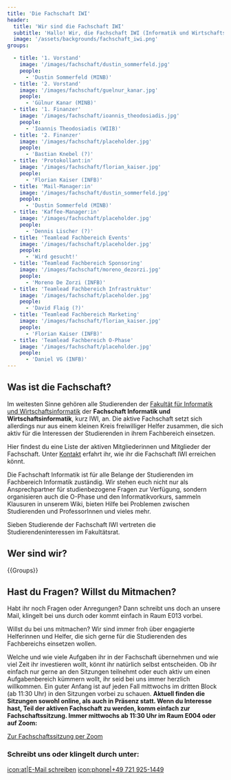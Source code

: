 ```yaml
---
title: 'Die Fachschaft IWI'
header:
  title: 'Wir sind die Fachschaft IWI'
  subtitle: 'Hallo! Wir, die Fachschaft IWI (Informatik und Wirtschaftsinformatik), stellen uns auf dieser Seite vor. Hier findest du also Informationen zu uns und wie du uns erreichen kannst. Möchtest du mitmachen oder hast du Fragen und Anregungen? Wir freuen uns auf deine Nachricht.'
  image: '/assets/backgrounds/fachschaft_iwi.png'
groups:

  - title: '1. Vorstand'
    image: '/images/fachschaft/dustin_sommerfeld.jpg'
    people:
      - 'Dustin Sommerfeld (MINB)'
  - title: '2. Vorstand'
    image: '/images/fachschaft/guelnur_kanar.jpg'
    people:
      - 'Gülnur Kanar (MINB)'
  - title: '1. Finanzer'
    image: '/images/fachschaft/ioannis_theodosiadis.jpg'
    people:
      - 'Ioannis Theodosiadis (WIIB)'
  - title: '2. Finanzer'
    image: '/images/fachschaft/placeholder.jpg'
    people:
      - 'Bastian Knebel (?)'
  - title: 'Protokollant:in'
    image: '/images/fachschaft/florian_kaiser.jpg'
    people:
      - 'Florian Kaiser (INFB)'
  - title: 'Mail-Manager:in'
    image: '/images/fachschaft/dustin_sommerfeld.jpg'
    people:
      - 'Dustin Sommerfeld (MINB)'
  - title: 'Kaffee-Manager:in'
    image: '/images/fachschaft/placeholder.jpg'
    people:
      - 'Dennis Lischer (?)'
  - title: 'Teamlead Fachbereich Events'
    image: '/images/fachschaft/placeholder.jpg'
    people:
      - 'Wird gesucht!'
  - title: 'Teamlead Fachbereich Sponsoring'
    image: '/images/fachschaft/moreno_dezorzi.jpg'
    people:
      - 'Moreno De Zorzi (INFB)'
  - title: 'Teamlead Fachbereich Infrastruktur'
    image: '/images/fachschaft/placeholder.jpg'
    people:
      - 'David Flaig (?)'
  - title: 'Teamlead Fachbereich Marketing'
    image: '/images/fachschaft/florian_kaiser.jpg'
    people:
      - 'Florian Kaiser (INFB)'
  - title: 'Teamlead Fachbereich O-Phase'
    image: '/images/fachschaft/placeholder.jpg'
    people:
      - 'Daniel VG (INFB)'
---
```


## Was ist die Fachschaft?

Im weitesten Sinne gehören alle Studierenden der [Fakultät für Informatik und Wirtschaftsinformatik](https://www.h-ka.de/die-hochschule-karlsruhe/fakultaeten/informatik-und-wirtschaftsinformatik/ueberblick) der **Fachschaft Informatik und Wirtschaftsinformatik**, kurz IWI, an. Die aktive Fachschaft setzt sich allerdings nur aus einem kleinen Kreis freiwilliger Helfer zusammen, die sich aktiv für die Interessen der Studierenden in ihrem Fachbereich einsetzen.

Hier findest du eine Liste der aktiven Mitgliederinnen und Mitglieder der Fachschaft. Unter [Kontakt](kontakt) erfahrt ihr, wie ihr die Fachschaft IWI erreichen könnt.

Die Fachschaft Informatik ist für alle Belange der Studierenden im Fachbereich Informatik zuständig. Wir stehen euch nicht nur als Ansprechpartner für studienbezogene Fragen zur Verfügung, sondern organisieren auch die O-Phase und den Informatikvorkurs, sammeln Klausuren in unserem Wiki, bieten Hilfe bei Problemen zwischen Studierenden und ProfessorInnen und vieles mehr.

Sieben Studierende der Fachschaft IWI vertreten die Studierendeninteressen im Fakultätsrat.

## Wer sind wir?

{{Groups}} 

## Hast du Fragen? Willst du Mitmachen?

Habt ihr noch Fragen oder Anregungen? Dann schreibt uns doch an unsere Mail, klingelt bei uns durch oder kommt einfach in Raum E013 vorbei.

Willst du bei uns mitmachen? Wir sind immer froh über engagierte Helferinnen und Helfer, die sich gerne für die Studierenden des Fachbereichs einsetzen wollen.

Welche und wie viele Aufgaben ihr in der Fachschaft übernehmen und wie viel Zeit ihr investieren wollt, könnt ihr natürlich selbst entscheiden. Ob ihr einfach nur gerne an den Sitzungen teilnehmt oder euch aktiv um einen Aufgabenbereich kümmern wollt, ihr seid bei uns immer herzlich willkommen. Ein guter Anfang ist auf jeden Fall mittwochs im dritten Block (ab 11:30 Uhr) in den Sitzungen vorbei zu schauen. **Aktuell finden die Sitzungen sowohl online, als auch in Präsenz statt. Wenn du Interesse hast, Teil der aktiven Fachschaft zu werden, komm einfach zur Fachschaftssitzung. Immer mittwochs ab 11:30 Uhr im Raum E004 oder auf Zoom:**

[Zur Fachschaftssitzung per Zoom](https://zoom.us/j/91904794188?pwd=NER5aE5wam9lcWlPQjFuUWhkMEtCdz09)

### Schreibt uns oder klingelt durch unter:

[icon:at|E-Mail schreiben](/scripts/email.php?address=kontakt)
[icon:phone|+49 721 925-1449](tel:+497219251449)
